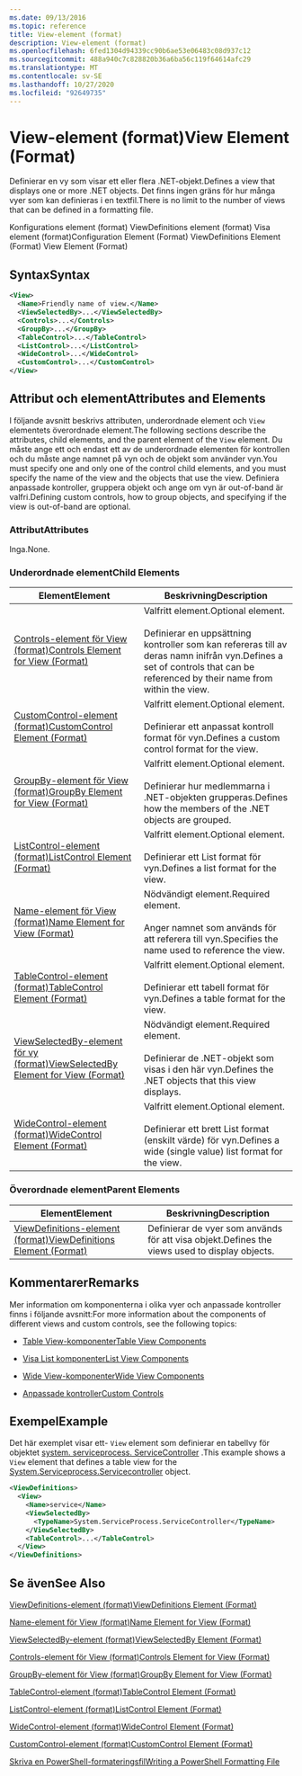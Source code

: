 ```yaml
---
ms.date: 09/13/2016
ms.topic: reference
title: View-element (format)
description: View-element (format)
ms.openlocfilehash: 6fed1304d94339cc90b6ae53e06483c08d937c12
ms.sourcegitcommit: 488a940c7c828820b36a6ba56c119f64614afc29
ms.translationtype: MT
ms.contentlocale: sv-SE
ms.lasthandoff: 10/27/2020
ms.locfileid: "92649735"
---
```

# <a name="view-element-format"></a><span data-ttu-id="79f73-103">View-element (format)</span><span class="sxs-lookup"><span data-stu-id="79f73-103">View Element (Format)</span></span>

<span data-ttu-id="79f73-104">Definierar en vy som visar ett eller flera .NET-objekt.</span><span class="sxs-lookup"><span data-stu-id="79f73-104">Defines a view that displays one or more .NET objects.</span></span> <span data-ttu-id="79f73-105">Det finns ingen gräns för hur många vyer som kan definieras i en textfil.</span><span class="sxs-lookup"><span data-stu-id="79f73-105">There is no limit to the number of views that can be defined in a formatting file.</span></span>

<span data-ttu-id="79f73-106">Konfigurations element (format) ViewDefinitions element (format) Visa element (format)</span><span class="sxs-lookup"><span data-stu-id="79f73-106">Configuration Element (Format) ViewDefinitions Element (Format) View Element (Format)</span></span>

## <a name="syntax"></a><span data-ttu-id="79f73-107">Syntax</span><span class="sxs-lookup"><span data-stu-id="79f73-107">Syntax</span></span>

```xml
<View>
  <Name>Friendly name of view.</Name>
  <ViewSelectedBy>...</ViewSelectedBy>
  <Controls>...</Controls>
  <GroupBy>...</GroupBy>
  <TableControl>...</TableControl>
  <ListControl>...</ListControl>
  <WideControl>...</WideControl>
  <CustomControl>...</CustomControl>
</View>
```

## <a name="attributes-and-elements"></a><span data-ttu-id="79f73-108">Attribut och element</span><span class="sxs-lookup"><span data-stu-id="79f73-108">Attributes and Elements</span></span>

<span data-ttu-id="79f73-109">I följande avsnitt beskrivs attributen, underordnade element och `View` elementets överordnade element.</span><span class="sxs-lookup"><span data-stu-id="79f73-109">The following sections describe the attributes, child elements, and the parent element of the `View` element.</span></span> <span data-ttu-id="79f73-110">Du måste ange ett och endast ett av de underordnade elementen för kontrollen och du måste ange namnet på vyn och de objekt som använder vyn.</span><span class="sxs-lookup"><span data-stu-id="79f73-110">You must specify one and only one of the control child elements, and you must specify the name of the view and the objects that use the view.</span></span> <span data-ttu-id="79f73-111">Definiera anpassade kontroller, gruppera objekt och ange om vyn är out-of-band är valfri.</span><span class="sxs-lookup"><span data-stu-id="79f73-111">Defining custom controls, how to group objects, and specifying if the view is out-of-band are optional.</span></span>

### <a name="attributes"></a><span data-ttu-id="79f73-112">Attribut</span><span class="sxs-lookup"><span data-stu-id="79f73-112">Attributes</span></span>

<span data-ttu-id="79f73-113">Inga.</span><span class="sxs-lookup"><span data-stu-id="79f73-113">None.</span></span>

### <a name="child-elements"></a><span data-ttu-id="79f73-114">Underordnade element</span><span class="sxs-lookup"><span data-stu-id="79f73-114">Child Elements</span></span>

|<span data-ttu-id="79f73-115">Element</span><span class="sxs-lookup"><span data-stu-id="79f73-115">Element</span></span>|<span data-ttu-id="79f73-116">Beskrivning</span><span class="sxs-lookup"><span data-stu-id="79f73-116">Description</span></span>|
|-------------|-----------------|
|[<span data-ttu-id="79f73-117">Controls-element för View (format)</span><span class="sxs-lookup"><span data-stu-id="79f73-117">Controls Element for View (Format)</span></span>](./controls-element-for-view-format.md)|<span data-ttu-id="79f73-118">Valfritt element.</span><span class="sxs-lookup"><span data-stu-id="79f73-118">Optional element.</span></span><br /><br /> <span data-ttu-id="79f73-119">Definierar en uppsättning kontroller som kan refereras till av deras namn inifrån vyn.</span><span class="sxs-lookup"><span data-stu-id="79f73-119">Defines a set of controls that can be referenced by their name from within the view.</span></span>|
|[<span data-ttu-id="79f73-120">CustomControl-element (format)</span><span class="sxs-lookup"><span data-stu-id="79f73-120">CustomControl Element (Format)</span></span>](./customcontrol-element-for-groupby-format.md)|<span data-ttu-id="79f73-121">Valfritt element.</span><span class="sxs-lookup"><span data-stu-id="79f73-121">Optional element.</span></span><br /><br /> <span data-ttu-id="79f73-122">Definierar ett anpassat kontroll format för vyn.</span><span class="sxs-lookup"><span data-stu-id="79f73-122">Defines a custom control format for the view.</span></span>|
|[<span data-ttu-id="79f73-123">GroupBy-element för View (format)</span><span class="sxs-lookup"><span data-stu-id="79f73-123">GroupBy Element for View (Format)</span></span>](./groupby-element-for-view-format.md)|<span data-ttu-id="79f73-124">Valfritt element.</span><span class="sxs-lookup"><span data-stu-id="79f73-124">Optional element.</span></span><br /><br /> <span data-ttu-id="79f73-125">Definierar hur medlemmarna i .NET-objekten grupperas.</span><span class="sxs-lookup"><span data-stu-id="79f73-125">Defines how the members of the .NET objects are grouped.</span></span>|
|[<span data-ttu-id="79f73-126">ListControl-element (format)</span><span class="sxs-lookup"><span data-stu-id="79f73-126">ListControl Element (Format)</span></span>](./listcontrol-element-format.md)|<span data-ttu-id="79f73-127">Valfritt element.</span><span class="sxs-lookup"><span data-stu-id="79f73-127">Optional element.</span></span><br /><br /> <span data-ttu-id="79f73-128">Definierar ett List format för vyn.</span><span class="sxs-lookup"><span data-stu-id="79f73-128">Defines a list format for the view.</span></span>|
|[<span data-ttu-id="79f73-129">Name-element för View (format)</span><span class="sxs-lookup"><span data-stu-id="79f73-129">Name Element for View (Format)</span></span>](./name-element-for-view-format.md)|<span data-ttu-id="79f73-130">Nödvändigt element.</span><span class="sxs-lookup"><span data-stu-id="79f73-130">Required element.</span></span><br /><br /> <span data-ttu-id="79f73-131">Anger namnet som används för att referera till vyn.</span><span class="sxs-lookup"><span data-stu-id="79f73-131">Specifies the name used to reference the view.</span></span>|
|[<span data-ttu-id="79f73-132">TableControl-element (format)</span><span class="sxs-lookup"><span data-stu-id="79f73-132">TableControl Element (Format)</span></span>](./tablecontrol-element-format.md)|<span data-ttu-id="79f73-133">Valfritt element.</span><span class="sxs-lookup"><span data-stu-id="79f73-133">Optional element.</span></span><br /><br /> <span data-ttu-id="79f73-134">Definierar ett tabell format för vyn.</span><span class="sxs-lookup"><span data-stu-id="79f73-134">Defines a table format for the view.</span></span>|
|[<span data-ttu-id="79f73-135">ViewSelectedBy-element för vy (format)</span><span class="sxs-lookup"><span data-stu-id="79f73-135">ViewSelectedBy Element for View (Format)</span></span>](./viewselectedby-element-format.md)|<span data-ttu-id="79f73-136">Nödvändigt element.</span><span class="sxs-lookup"><span data-stu-id="79f73-136">Required element.</span></span><br /><br /> <span data-ttu-id="79f73-137">Definierar de .NET-objekt som visas i den här vyn.</span><span class="sxs-lookup"><span data-stu-id="79f73-137">Defines the .NET objects that this view displays.</span></span>|
|[<span data-ttu-id="79f73-138">WideControl-element (format)</span><span class="sxs-lookup"><span data-stu-id="79f73-138">WideControl Element (Format)</span></span>](./widecontrol-element-format.md)|<span data-ttu-id="79f73-139">Valfritt element.</span><span class="sxs-lookup"><span data-stu-id="79f73-139">Optional element.</span></span><br /><br /> <span data-ttu-id="79f73-140">Definierar ett brett List format (enskilt värde) för vyn.</span><span class="sxs-lookup"><span data-stu-id="79f73-140">Defines a wide (single value) list format for the view.</span></span>|

### <a name="parent-elements"></a><span data-ttu-id="79f73-141">Överordnade element</span><span class="sxs-lookup"><span data-stu-id="79f73-141">Parent Elements</span></span>

|<span data-ttu-id="79f73-142">Element</span><span class="sxs-lookup"><span data-stu-id="79f73-142">Element</span></span>|<span data-ttu-id="79f73-143">Beskrivning</span><span class="sxs-lookup"><span data-stu-id="79f73-143">Description</span></span>|
|-------------|-----------------|
|[<span data-ttu-id="79f73-144">ViewDefinitions-element (format)</span><span class="sxs-lookup"><span data-stu-id="79f73-144">ViewDefinitions Element (Format)</span></span>](./viewdefinitions-element-format.md)|<span data-ttu-id="79f73-145">Definierar de vyer som används för att visa objekt.</span><span class="sxs-lookup"><span data-stu-id="79f73-145">Defines the views used to display objects.</span></span>|

## <a name="remarks"></a><span data-ttu-id="79f73-146">Kommentarer</span><span class="sxs-lookup"><span data-stu-id="79f73-146">Remarks</span></span>

<span data-ttu-id="79f73-147">Mer information om komponenterna i olika vyer och anpassade kontroller finns i följande avsnitt:</span><span class="sxs-lookup"><span data-stu-id="79f73-147">For more information about the components of different views and custom controls, see the following topics:</span></span>

- [<span data-ttu-id="79f73-148">Table View-komponenter</span><span class="sxs-lookup"><span data-stu-id="79f73-148">Table View Components</span></span>](./creating-a-table-view.md)

- [<span data-ttu-id="79f73-149">Visa List komponenter</span><span class="sxs-lookup"><span data-stu-id="79f73-149">List View Components</span></span>](./creating-a-list-view.md)

- [<span data-ttu-id="79f73-150">Wide View-komponenter</span><span class="sxs-lookup"><span data-stu-id="79f73-150">Wide View Components</span></span>](./creating-a-wide-view.md)

- [<span data-ttu-id="79f73-151">Anpassade kontroller</span><span class="sxs-lookup"><span data-stu-id="79f73-151">Custom Controls</span></span>](./creating-custom-controls.md)

## <a name="example"></a><span data-ttu-id="79f73-152">Exempel</span><span class="sxs-lookup"><span data-stu-id="79f73-152">Example</span></span>

<span data-ttu-id="79f73-153">Det här exemplet visar ett- `View` element som definierar en tabellvy för objektet [system. serviceprocess. ServiceController](/dotnet/api/System.ServiceProcess.ServiceController) .</span><span class="sxs-lookup"><span data-stu-id="79f73-153">This example shows a `View` element that defines a table view for the [System.Serviceprocess.Servicecontroller](/dotnet/api/System.ServiceProcess.ServiceController) object.</span></span>

```xml
<ViewDefinitions>
  <View>
    <Name>service</Name>
    <ViewSelectedBy>
      <TypeName>System.ServiceProcess.ServiceController</TypeName>
    </ViewSelectedBy>
    <TableControl>...</TableControl>
  </View>
</ViewDefinitions>

```

## <a name="see-also"></a><span data-ttu-id="79f73-154">Se även</span><span class="sxs-lookup"><span data-stu-id="79f73-154">See Also</span></span>

[<span data-ttu-id="79f73-155">ViewDefinitions-element (format)</span><span class="sxs-lookup"><span data-stu-id="79f73-155">ViewDefinitions Element (Format)</span></span>](./viewdefinitions-element-format.md)

[<span data-ttu-id="79f73-156">Name-element för View (format)</span><span class="sxs-lookup"><span data-stu-id="79f73-156">Name Element for View (Format)</span></span>](./name-element-for-view-format.md)

[<span data-ttu-id="79f73-157">ViewSelectedBy-element (format)</span><span class="sxs-lookup"><span data-stu-id="79f73-157">ViewSelectedBy Element (Format)</span></span>](./viewselectedby-element-format.md)

[<span data-ttu-id="79f73-158">Controls-element för View (format)</span><span class="sxs-lookup"><span data-stu-id="79f73-158">Controls Element for View (Format)</span></span>](./controls-element-for-view-format.md)

[<span data-ttu-id="79f73-159">GroupBy-element för View (format)</span><span class="sxs-lookup"><span data-stu-id="79f73-159">GroupBy Element for View (Format)</span></span>](./groupby-element-for-view-format.md)

[<span data-ttu-id="79f73-160">TableControl-element (format)</span><span class="sxs-lookup"><span data-stu-id="79f73-160">TableControl Element (Format)</span></span>](./tablecontrol-element-format.md)

[<span data-ttu-id="79f73-161">ListControl-element (format)</span><span class="sxs-lookup"><span data-stu-id="79f73-161">ListControl Element (Format)</span></span>](./listcontrol-element-format.md)

[<span data-ttu-id="79f73-162">WideControl-element (format)</span><span class="sxs-lookup"><span data-stu-id="79f73-162">WideControl Element (Format)</span></span>](./widecontrol-element-format.md)

[<span data-ttu-id="79f73-163">CustomControl-element (format)</span><span class="sxs-lookup"><span data-stu-id="79f73-163">CustomControl Element (Format)</span></span>](./customcontrol-element-for-groupby-format.md)

[<span data-ttu-id="79f73-164">Skriva en PowerShell-formateringsfil</span><span class="sxs-lookup"><span data-stu-id="79f73-164">Writing a PowerShell Formatting File</span></span>](./writing-a-powershell-formatting-file.md)
